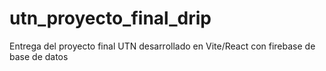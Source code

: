 # utn_proyecto_final_drip
Entrega del proyecto final UTN desarrollado en Vite/React con firebase de base de datos
